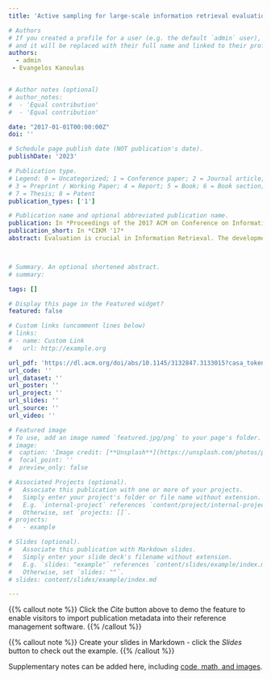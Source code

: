 ```yaml
---
title: 'Active sampling for large-scale information retrieval evaluation'

# Authors
# If you created a profile for a user (e.g. the default `admin` user), write the username (folder name) here
# and it will be replaced with their full name and linked to their profile.
authors:
  - admin
 - Evangelos Kanoulas


# Author notes (optional)
# author_notes:
#  - 'Equal contribution'
#  - 'Equal contribution'

date: "2017-01-01T00:00:00Z"
doi: ''

# Schedule page publish date (NOT publication's date).
publishDate: '2023'

# Publication type.
# Legend: 0 = Uncategorized; 1 = Conference paper; 2 = Journal article;
# 3 = Preprint / Working Paper; 4 = Report; 5 = Book; 6 = Book section;
# 7 = Thesis; 8 = Patent
publication_types: ['1']

# Publication name and optional abbreviated publication name.
publication: In *Proceedings of the 2017 ACM on Conference on Information and Knowledge Management*
publication_short: In *CIKM '17*
abstract: Evaluation is crucial in Information Retrieval. The development of models, tools and methods has significantly benefited from the availability of reusable test collections formed through a standardized and thoroughly tested methodology, known as the Cranfield paradigm. Constructing these collections requires obtaining relevance judgments for a pool of documents, retrieved by systems participating in an evaluation task; thus involves immense human labor. To alleviate this effort different methods for constructing collections have been proposed in the literature, falling under two broad categories, (a) sampling, and (b) active selection of documents. The former devises a smart sampling strategy by choosing only a subset of documents to be assessed and inferring evaluation measure on the basis of the obtained sample; the sampling distribution is being fixed at the beginning of the process. The latter recognizes that systems contributing documents to be judged vary in quality, and actively selects documents from good systems. The quality of systems is measured every time a new document is being judged. In this paper we seek to solve the problem of large-scale retrieval evaluation combining the two approaches. We devise an active sampling method that avoids the bias of the active selection methods towards good systems, and at the same time reduces the variance of the current sampling approaches by placing a distribution over systems, which varies as judgments become available. We validate the proposed method using TREC data and demonstrate the advantages of this new method compared to past approaches.



# Summary. An optional shortened abstract.
# summary: 

tags: []

# Display this page in the Featured widget?
featured: false

# Custom links (uncomment lines below)
# links:
# - name: Custom Link
#   url: http://example.org

url_pdf: 'https://dl.acm.org/doi/abs/10.1145/3132847.3133015?casa_token=-r11eTa_gm8AAAAA:AMB9_1Wi26jo_s_V0aOWouC_LQg0ffIHj02zQYY_7XFthd8uy2jc-2q9Nw374cFGTjNnVXWMNhL7i7g'
url_code: ''
url_dataset: ''
url_poster: ''
url_project: ''
url_slides: ''
url_source: ''
url_video: ''

# Featured image
# To use, add an image named `featured.jpg/png` to your page's folder.
# image:
#  caption: 'Image credit: [**Unsplash**](https://unsplash.com/photos/pLCdAaMFLTE)'
#  focal_point: ''
#  preview_only: false

# Associated Projects (optional).
#   Associate this publication with one or more of your projects.
#   Simply enter your project's folder or file name without extension.
#   E.g. `internal-project` references `content/project/internal-project/index.md`.
#   Otherwise, set `projects: []`.
# projects:
#   - example

# Slides (optional).
#   Associate this publication with Markdown slides.
#   Simply enter your slide deck's filename without extension.
#   E.g. `slides: "example"` references `content/slides/example/index.md`.
#   Otherwise, set `slides: ""`.
# slides: content/slides/example/index.md

---
```


{{% callout note %}}
Click the _Cite_ button above to demo the feature to enable visitors to import publication metadata into their reference management software.
{{% /callout %}}

{{% callout note %}}
Create your slides in Markdown - click the _Slides_ button to check out the example.
{{% /callout %}}

Supplementary notes can be added here, including [code, math, and images](https://wowchemy.com/docs/writing-markdown-latex/).
